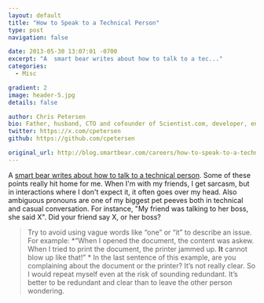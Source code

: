 ```yaml
---
layout: default
title: "How to Speak to a Technical Person"
type: post
navigation: false

date: 2013-05-30 13:07:01 -0700
excerpt: "A  smart bear writes about how to talk to a tec..."
categories:
  - Misc

gradient: 2
image: header-5.jpg
details: false

author: Chris Petersen
bio: Father, husband, CTO and cofounder of Scientist.com, developer, entrepreneur and technologist.
twitter: https://x.com/cpetersen
github: https://github.com/cpetersen

original_url: http://blog.smartbear.com/careers/how-to-speak-to-a-technical-person/
---
```



A  [smart bear writes about how to talk to a technical person](http://blog.smartbear.com/careers/how-to-speak-to-a-technical-person/). Some of these points really hit home for me. When I'm with my friends, I get sarcasm, but in interactions where I don't expect it, it often goes over my head. Also ambiguous pronouns are one of my biggest pet peeves both in technical and casual conversation. For instance, "My friend was talking to her boss, she said X". Did your friend say X, or her boss?

 > 
 > 
 >  Try to avoid using vague words like “one” or “it” to describe an issue.  For example:   *“When I opened the document, the content was askew.  When I tried to print the document, the printer jammed up.  __It__  cannot blow up like that!” *  In the last sentence of this example, are you complaining about the document or the printer?  It’s not really clear.  So I would repeat myself even at the risk of sounding redundant.  It’s better to be redundant and clear than to leave the other person wondering. 
 > 
 >  
 > 
 > 
